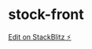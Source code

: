 # stock-front

[Edit on StackBlitz ⚡️](https://stackblitz.com/edit/stackblitz-webcontainer-api-starter-9tgavk)